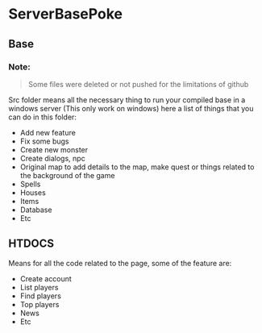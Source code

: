 # ServerBasePoke

## Base

### Note:

>Some files were deleted or not pushed for the limitations of github

Src folder means all the necessary thing to run your compiled base in a windows server (This only work on windows) here a list of things that you can do in this folder:

- Add new feature
- Fix some bugs
- Create new monster
- Create dialogs, npc
- Original map to add details to the map, make quest or things related to the background of the game
- Spells
- Houses
- Items
- Database
- Etc

## HTDOCS

Means for all the code related to the page, some of the feature are:

- Create account
- List players
- Find players
- Top players
- News
- Etc
